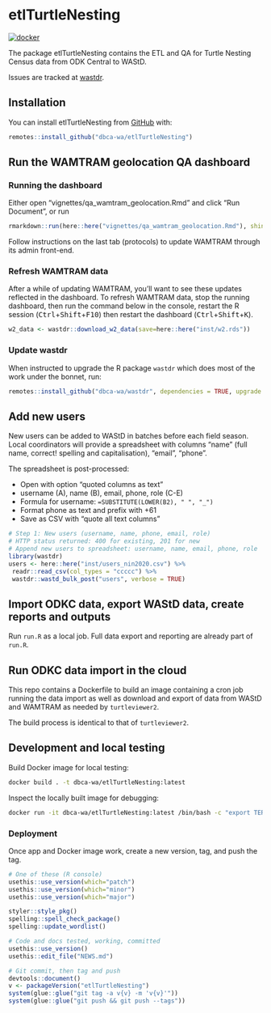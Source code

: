 
<!-- README.md is generated from README.Rmd. Please edit that file -->

# etlTurtleNesting

<!-- badges: start -->

[![docker](https://github.com/dbca-wa/etlTurtleNesting/actions/workflows/docker.yaml/badge.svg)](https://github.com/dbca-wa/etlTurtleNesting/actions/workflows/docker.yaml)
<!-- badges: end -->

The package etlTurtleNesting contains the ETL and QA for Turtle Nesting
Census data from ODK Central to WAStD.

Issues are tracked at
[wastdr](https://github.com/dbca-wa/wastdr/milestone/1).

## Installation

You can install etlTurtleNesting from [GitHub](https://github.com/)
with:

``` r
remotes::install_github("dbca-wa/etlTurtleNesting")
```

## Run the WAMTRAM geolocation QA dashboard

### Running the dashboard

Either open “vignettes/qa\_wamtram\_geolocation.Rmd” and click “Run
Document”, or run

``` r
rmarkdown::run(here::here("vignettes/qa_wamtram_geolocation.Rmd"), shiny_args = list(port = 3838, host = "0.0.0.0"))
```

Follow instructions on the last tab (protocols) to update WAMTRAM
through its admin front-end.

### Refresh WAMTRAM data

After a while of updating WAMTRAM, you’ll want to see these updates
reflected in the dashboard. To refresh WAMTRAM data, stop the running
dashboard, then run the command below in the console, restart the R
session (<kbd>Ctrl</kbd>+<kbd>Shift</kbd>+<kbd>F10</kbd>) then restart
the dashboard (<kbd>Ctrl</kbd>+<kbd>Shift</kbd>+<kbd>K</kbd>).

``` r
w2_data <- wastdr::download_w2_data(save=here::here("inst/w2.rds"))
```

### Update wastdr

When instructed to upgrade the R package `wastdr` which does most of the
work under the bonnet, run:

``` r
remotes::install_github("dbca-wa/wastdr", dependencies = TRUE, upgrade = "never", build_vignettes = TRUE)
```

## Add new users

New users can be added to WAStD in batches before each field season.
Local coordinators will provide a spreadsheet with columns “name” (full
name, correct\! spelling and capitalisation), “email”, “phone”.

The spreadsheet is post-processed:

  - Open with option “quoted columns as text”
  - username (A), name (B), email, phone, role (C-E)
  - Formula for username: `=SUBSTITUTE(LOWER(B2), " ", "_")`
  - Format phone as text and prefix with +61
  - Save as CSV with “quote all text columns”

<!-- end list -->

``` r
# Step 1: New users (username, name, phone, email, role)
# HTTP status returned: 400 for existing, 201 for new
# Append new users to spreadsheet: username, name, email, phone, role
library(wastdr)
users <- here::here("inst/users_nin2020.csv") %>%
 readr::read_csv(col_types = "ccccc") %>%
 wastdr::wastd_bulk_post("users", verbose = TRUE)
```

## Import ODKC data, export WAStD data, create reports and outputs

Run `run.R` as a local job. Full data export and reporting are already
part of `run.R`.

## Run ODKC data import in the cloud

This repo contains a Dockerfile to build an image containing a cron job
running the data import as well as download and export of data from
WAStD and WAMTRAM as needed by `turtleviewer2`.

The build process is identical to that of `turtleviewer2`.

## Development and local testing

Build Docker image for local testing:

``` bash
docker build . -t dbca-wa/etlTurtleNesting:latest
```

Inspect the locally built image for debugging:

``` bash
docker run -it dbca-wa/etlTurtleNesting:latest /bin/bash -c "export TERM=xterm; exec bash"
```

### Deployment

Once app and Docker image work, create a new version, tag, and push the
tag.

``` r
# One of these (R console)
usethis::use_version(which="patch")
usethis::use_version(which="minor")
usethis::use_version(which="major")

styler::style_pkg()
spelling::spell_check_package()
spelling::update_wordlist()

# Code and docs tested, working, committed
usethis::use_version()
usethis::edit_file("NEWS.md")

# Git commit, then tag and push
devtools::document()
v <- packageVersion("etlTurtleNesting")
system(glue::glue("git tag -a v{v} -m 'v{v}'"))
system(glue::glue("git push && git push --tags"))
```
